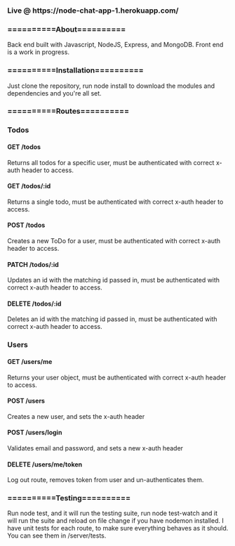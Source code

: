 <h3> Live @ https://node-chat-app-1.herokuapp.com/ </h3>

<h3>==========About==========</h3>

<p>Back end built with Javascript, NodeJS, Express, and MongoDB. Front end is a work in progress. 

<h3>==========Installation==========</h3>
<p>Just clone the repository, run node install to download the modules and dependencies and you're all set.</p>

<h3>==========Routes==========</h3>
<h3>Todos</h3>
<p><h4>GET /todos</h4> Returns all todos for a specific user, must be authenticated with correct x-auth header to access.</p>
<p><h4>GET /todos/:id</h4>Returns a single todo, must be authenticated with correct x-auth header to access.</p>
<p><h4>POST /todos</h4>Creates a new ToDo for a user, must be authenticated with correct x-auth header to access.</p>
<p><h4>PATCH /todos/:id</h4>Updates an id with the matching id passed in, must be authenticated with correct x-auth header to access.</p>
<p><h4>DELETE /todos/:id</h4>Deletes an id with the matching id passed in, must be authenticated with correct x-auth header to access.</p>
<h3>Users</h3>
<p><h4>GET /users/me</h4>Returns your user object, must be authenticated with correct x-auth header to access.</p>
<p><h4>POST /users</h4>Creates a new user, and sets the x-auth header </p>
<p><h4>POST /users/login</h4>Validates email and password, and sets a new x-auth header</p>
<p><h4>DELETE /users/me/token</h4>Log out route, removes token from user and un-authenticates them.</p>

<h3>==========Testing==========</h3>
<p> Run node test, and it will run the testing suite, run node test-watch and it will run the suite and reload on file change if you have nodemon installed. I have unit tests for each route, to make sure everything behaves as it should. You can see them in /server/tests.</p>

